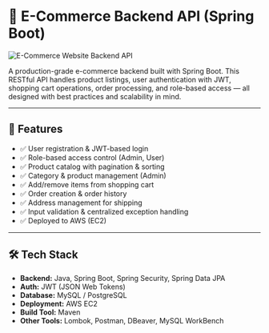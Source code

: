 # 🛒 E-Commerce Backend API (Spring Boot)

![E-Commerce Website Backend API](https://raw.githubusercontent.com/JessieEstrada/Images/main/E-Commerce-Website-Backend-API.png)

A production-grade e-commerce backend built with Spring Boot. This RESTful API handles product listings, user authentication with JWT, shopping cart operations, order processing, and role-based access — all designed with best practices and scalability in mind.

---

## 🚀 Features

- ✅ User registration & JWT-based login  
- ✅ Role-based access control (Admin, User)  
- ✅ Product catalog with pagination & sorting  
- ✅ Category & product management (Admin)  
- ✅ Add/remove items from shopping cart  
- ✅ Order creation & order history  
- ✅ Address management for shipping  
- ✅ Input validation & centralized exception handling  
- ✅ Deployed to AWS (EC2)  

---

## 🛠️ Tech Stack

- **Backend:** Java, Spring Boot, Spring Security, Spring Data JPA  
- **Auth:** JWT (JSON Web Tokens)  
- **Database:** MySQL / PostgreSQL  
- **Deployment:** AWS EC2  
- **Build Tool:** Maven  
- **Other Tools:** Lombok, Postman, DBeaver, MySQL WorkBench  

